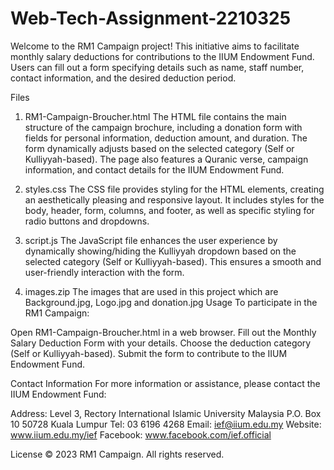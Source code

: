 # Web-Tech-Assignment-2210325
Welcome to the RM1 Campaign project! This initiative aims to facilitate monthly salary deductions for contributions to the IIUM Endowment Fund. Users can fill out a form specifying details such as name, staff number, contact information, and the desired deduction period.

Files
1. RM1-Campaign-Broucher.html
The HTML file contains the main structure of the campaign brochure, including a donation form with fields for personal information, deduction amount, and duration. The form dynamically adjusts based on the selected category (Self or Kulliyyah-based). The page also features a Quranic verse, campaign information, and contact details for the IIUM Endowment Fund.

2. styles.css
The CSS file provides styling for the HTML elements, creating an aesthetically pleasing and responsive layout. It includes styles for the body, header, form, columns, and footer, as well as specific styling for radio buttons and dropdowns.

3. script.js
The JavaScript file enhances the user experience by dynamically showing/hiding the Kulliyyah dropdown based on the selected category (Self or Kulliyyah-based). This ensures a smooth and user-friendly interaction with the form.

4. images.zip
The images that are used in this project which are Background.jpg, Logo.jpg and donation.jpg
Usage
To participate in the RM1 Campaign:

Open RM1-Campaign-Broucher.html in a web browser.
Fill out the Monthly Salary Deduction Form with your details.
Choose the deduction category (Self or Kulliyyah-based).
Submit the form to contribute to the IIUM Endowment Fund.

Contact Information
For more information or assistance, please contact the IIUM Endowment Fund:

Address: Level 3, Rectory International Islamic University Malaysia P.O. Box 10 50728 Kuala Lumpur
Tel: 03 6196 4268
Email: ief@iium.edu.my
Website: www.iium.edu.my/ief
Facebook: www.facebook.com/ief.official

License
© 2023 RM1 Campaign. All rights reserved.
